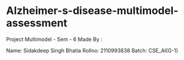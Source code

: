 # Alzheimer-s-disease-multimodel-assessment
Project Multimodel - Sem - 6
Made By :

Name: Sidakdeep Singh Bhatia 
Rollno: 2110993838
Batch: CSE_AI(G-1)
